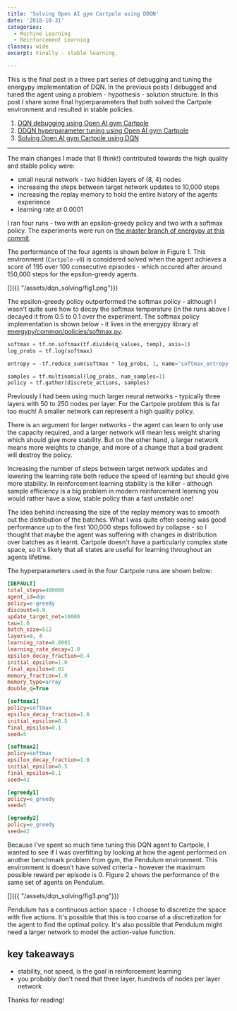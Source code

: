 ```yaml
---
title: 'Solving Open AI gym Cartpole using DDQN'
date: '2018-10-31'
categories:
  - Machine Learning
  - Reinforcement Learning
classes: wide
excerpt: Finally - stable learning.

---
```


This is the final post in a three part series of debugging and tuning the energypy implementation of DQN.  In the previous posts I debugged and tuned the agent using a problem - hypothesis - solution structure.  In this post I share some final hyperparameters that both solved the Cartpole environment and resulted in stable policies.

1. [DQN debugging using Open AI gym Cartpole](https://adgefficiency.com/dqn-debugging/)
2. [DDQN hyperparameter tuning using Open AI gym Cartpole](https://adgefficiency.com/dqn-tuning/)
3. [Solving Open AI gym Cartpole using DQN](https://adgefficiency.com/dqn-solving/)

---

The main changes I made that (I think!) contributed towards the high quality and stable policy were:

- small neural network - two hidden layers of (8, 4) nodes
- increasing the steps between target network updates to 10,000 steps
- increasing the replay memory to hold the entire history of the agents experience
- learning rate at 0.0001

I ran four runs - two with an epsilon-greedy policy and two with a softmax policy.  The experiments were run on [the master branch of energypy at this commit](https://github.com/ADGEfficiency/energy-py/tree/868129cb1a9912bbc69239eb9d2882137dbbff68).

The performance of the four agents is shown below in Figure 1.  This environment (`Cartpole-v0`) is considered solved when the agent achieves a score of 195 over 100 consecutive episodes - which occured after around 150,000 steps for the epsilon-greedy agents.

[]({{ "/assets/dqn_solving/fig1.png"}})

The epsilon-greedy policy outperformed the softmax policy - although I wasn't quite sure how to decay the softmax temperature (in the runs above I decayed it from 0.5 to 0.1 over the experiment.  The softmax policy implementation is shown below - it lives in the energypy library at [energypy/common/policies/softmax.py](https://github.com/ADGEfficiency/energy-py/blob/master/energypy/common/policies/softmax.py).

```python
softmax = tf.nn.softmax(tf.divide(q_values, temp), axis=1)
log_probs = tf.log(softmax)

entropy = -tf.reduce_sum(softmax * log_probs, 1, name='softmax_entropy')

samples = tf.multinomial(log_probs, num_samples=1)
policy = tf.gather(discrete_actions, samples)
```

Previously I had been using much larger neural networks - typically three layers with 50 to 250 nodes per layer.  For the Cartpole problem this is far too much!  A smaller network can represent a high quality policy.  

There is an argument for larger networks - the agent can learn to only use the capacity required, and a larger network will mean less weight sharing which should give more stability.  But on the other hand, a larger network means more weights to change, and more of a change that a bad gradient will destroy the policy.

Increasing the number of steps between target network updates and lowering the learning rate both reduce the speed of learning but should give more stability.  In reinforcement learning stability is the killer - although sample efficiency is a big problem in modern reinforcement learning you would rather have a slow, stable policy than a fast unstable one!

The idea behind increasing the size of the replay memory was to smooth out the distribution of the batches.  What I was quite often seeing was good performance up to the first 100,000 steps followed by collapse - so I thought that maybe the agent was suffering with changes in distribution over batches as it learnt.  Cartpole doesn't have a particularly complex state space, so it's likely that all states are useful for learning throughout an agents lifetime.

The hyperparameters used in the four Cartpole runs are shown below:

```ini
[DEFAULT]
total_steps=400000
agent_id=dqn
policy=e-greedy
discount=0.9
update_target_net=10000
tau=1.0
batch_size=512
layers=8, 4
learning_rate=0.0001
learning_rate_decay=1.0
epsilon_decay_fraction=0.4
initial_epsilon=1.0
final_epsilon=0.01
memory_fraction=1.0
memory_type=array
double_q=True

[softmax1]
policy=softmax
epsilon_decay_fraction=1.0
initial_epsilon=0.5
final_epsilon=0.1
seed=5

[softmax2]
policy=softmax
epsilon_decay_fraction=1.0
initial_epsilon=0.5
final_epsilon=0.1
seed=42

[egreedy1]
policy=e_greedy
seed=5

[egreedy2]
policy=e_greedy
seed=42
```

Because I've spent so much time tuning this DQN agent to Cartpole, I wanted to see if I was overfitting by looking at how the agent performed on another benchmark problem from gym, the Pendulum environment.  This environment is doesn't have solved criteria - however the maximum possible reward per episode is 0.  Figure 2 shows the performance of the same set of agents on Pendulum.

[]({{ "/assets/dqn_solving/fig3.png"}})

Pendulum has a continuous action space - I choose to discretize the space with five actions.  It's possible that this is too coarse of a discretization for the agent to find the optimal policy.  It's also possible that Pendulum might need a larger network to model the action-value function.

## key takeaways

- stability, not speed, is the goal in reinforcement learning
- you probably don't need that three layer, hundreds of nodes per layer network

Thanks for reading!
